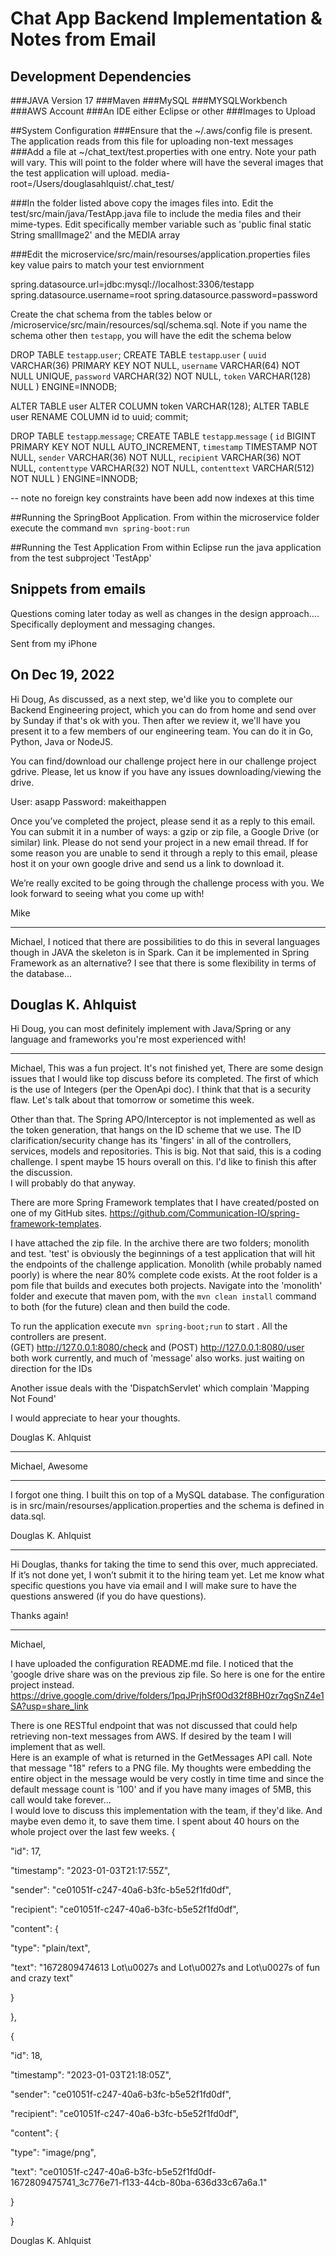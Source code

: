 # Chat App Backend Implementation & Notes from Email



## Development Dependencies

###JAVA Version 17
###Maven
###MySQL
###MYSQLWorkbench
###AWS Account
###An IDE either Eclipse or other
###Images to Upload

##System Configuration
###Ensure that the ~/.aws/config file is present.    The application reads from this file for uploading non-text messages
###Add a file at ~/chat_text/test.properties with one entry.  Note your path will vary.   This will point to the folder where 
	will have the several images that the test application will upload.
	media-root=/Users/douglasahlquist/.chat_test/
	
###In the folder listed above copy the images files into.
	Edit the test/src/main/java/TestApp.java file to include the media files and their mime-types.
	Edit specifically member variable such as 'public final static String smallImage2' and the MEDIA array
	
	
###Edit the microservice/src/main/resourses/application.properties files key value pairs to match your test enviornment

spring.datasource.url=jdbc:mysql://localhost:3306/testapp
spring.datasource.username=root
spring.datasource.password=password

Create the chat schema from the tables below or /microservice/src/main/resources/sql/schema.sql.   Note if you name the schema other then `testapp`, 
you will have the edit the schema below


DROP TABLE `testapp`.`user`;
CREATE TABLE `testapp`.`user` (
  `uuid` VARCHAR(36) PRIMARY KEY NOT NULL,
  `username` VARCHAR(64) NOT NULL UNIQUE,
  `password` VARCHAR(32) NOT NULL,
  `token`  VARCHAR(128) NULL
) ENGINE=INNODB;

ALTER TABLE user ALTER COLUMN token VARCHAR(128);
ALTER TABLE user RENAME COLUMN id to uuid;
commit;

DROP TABLE `testapp`.`message`;
CREATE TABLE `testapp`.`message` (
  `id` BIGINT PRIMARY KEY NOT NULL AUTO_INCREMENT,
  `timestamp` TIMESTAMP NOT NULL,
  `sender` VARCHAR(36) NOT NULL,
  `recipient` VARCHAR(36) NOT NULL,
  `contenttype`  VARCHAR(32) NOT NULL,
  `contenttext`  VARCHAR(512) NOT NULL
 ) ENGINE=INNODB;
 
-- note no foreign key constraints have been add now indexes at this time

    
    
##Running the SpringBoot Application.
	From within the microservice folder execute the command `mvn spring-boot:run`
	
##Running the Test Application 
	From within Eclipse run the java application from the test subproject 'TestApp'
	
	
	
	

## Snippets from emails

Questions coming later today as well as changes in the design approach….  Specifically deployment and messaging changes.

Sent from my iPhone

On Dec 19, 2022
------------------------------------------------

Hi Doug,
As discussed, as a next step, we'd like you to complete our Backend Engineering project, which you can do from home and send over by Sunday if that's ok with you. Then after we review it, we'll have you present it to a few members of our engineering team. You can do it in Go, Python, Java or NodeJS.

You can find/download our challenge project here in our challenge project gdrive. Please, let us know if you have any issues downloading/viewing the drive.

User: asapp
Password: makeithappen

Once you’ve completed the project, please send it as a reply to this email. You can submit it in a number of ways: a gzip or zip file, a Google Drive (or similar) link. Please do not send your project in a new email thread. If for some reason you are unable to send it through a reply to this email, please host it on your own google drive and send us a link to download it.

We’re really excited to be going through the challenge process with you. We look forward to seeing what you come up with!

Mike

------------------------------------------------

Michael,
I noticed that there are possibilities to do this in several languages though in JAVA the skeleton is in Spark.  Can it be implemented in Spring Framework as an alternative?   I see that there is some flexibility in terms of the database...   

Douglas K. Ahlquist
------------------------------------------------
Hi Doug, you can most definitely implement with Java/Spring or any language and frameworks you're most experienced with!

------------------------------------------------
Michael,
This was a fun project.   It's not finished yet,  There are some design issues that I would like top discuss before its completed.
The first of which is the use of Integers (per the OpenApi doc).   I think that that is a security flaw.   Let's talk about that tomorrow or sometime this week.

Other than that.
The Spring APO/Interceptor is not implemented as well as the token generation, that hangs on the ID scheme that we use.
The ID clarification/security change has its 'fingers' in all of the controllers, services, models and repositories.   This is big.
Not that said, this is a coding challenge.   I spent maybe 15 hours overall on this.   I'd like to finish this after the discussion.  
I will probably do that anyway.

There are more Spring Framework templates that I have created/posted on one of my GitHub sites.
https://github.com/Communication-IO/spring-framework-templates.

I have attached the zip file.   In the archive there are two folders; monolith and test.   'test' is obviously the beginnings of a test application that will hit the endpoints of the challenge application.   Monolith (while probably named poorly) is where the near 80% complete code exists.    At the root folder is a pom file that builds and executes both projects.   Navigate into the 'monolith' folder and execute that maven pom, with the `mvn clean install` command to both (for the future) clean and then build the code.

To run the application execute `mvn spring-boot;run` to start .    All the controllers are present.   
(GET) http://127.0.0.1:8080/check and (POST) http://127.0.0.1:8080/user both work currently, and much of 'message' also works.
just waiting on direction for the IDs

Another issue deals with the 'DispatchServlet' which complain 'Mapping Not Found'


I would appreciate to hear your thoughts.

Douglas K. Ahlquist

------------------------------------------------


Michael,
Awesome

------------------------------------------------

I forgot one thing.  I built this on top of a MySQL database.   The configuration is in src/main/resourses/application.properties and the schema is defined in data.sql.


Douglas K. Ahlquist

------------------------------------------------
Hi Douglas, thanks for taking the time to send this over, much appreciated. If it’s not done yet, I won’t submit it to the hiring team yet. Let me know what specific questions you have via email and I will make sure to have the questions answered (if you do have questions).

Thanks again!

------------------------------------------------

Michael,

I have uploaded the configuration README.md file.
I noticed that the 'google drive share was on the previous zip file.   So here is one for the entire project instead.   
https://drive.google.com/drive/folders/1pqJPrjhSf0Od32f8BH0zr7qgSnZ4e1SA?usp=share_link

There is one RESTful endpoint that was not discussed that could help retrieving non-text messages from AWS.   If desired by the team I will implement that as well.   
Here is an example of what is returned in the GetMessages API call.  Note that message "18" refers to a PNG file.   My thoughts were embedding the entire object in the message would be very costly in time time and since the default message count is '100' and if you have many images of 5MB, this call would take forever...  
I would love to discuss this implementation with the team, if they'd like.   And maybe even demo it, to save them time.
I spent about 40 hours on the whole project over the last few weeks.
{

"id": 17,

"timestamp": "2023-01-03T21:17:55Z",

"sender": "ce01051f-c247-40a6-b3fc-b5e52f1fd0df",

"recipient": "ce01051f-c247-40a6-b3fc-b5e52f1fd0df",

"content": {

"type": "plain/text",

"text": "1672809474613 Lot\u0027s and Lot\u0027s and Lot\u0027s of fun and crazy text"

}

},

{

"id": 18,

"timestamp": "2023-01-03T21:18:05Z",

"sender": "ce01051f-c247-40a6-b3fc-b5e52f1fd0df",

"recipient": "ce01051f-c247-40a6-b3fc-b5e52f1fd0df",

"content": {

"type": "image/png",

"text": "ce01051f-c247-40a6-b3fc-b5e52f1fd0df-1672809475741_3c776e71-f133-44cb-80ba-636d33c67a6a.1"

}

}



Douglas K. Ahlquist


	



   
   
   
   



